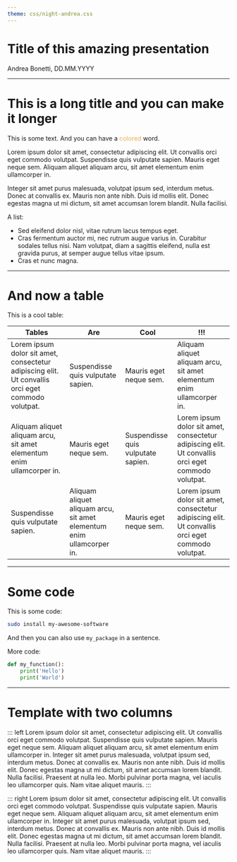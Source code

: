 ```yaml
---
theme: css/night-andrea.css
---
```

<!-- slide template="[[tpl_cover]]" -->
# Title of this amazing presentation

Andrea Bonetti, DD.MM.YYYY

---

<!-- slide template="[[tpl]]" -->

# This is a long title and you can make it longer

This is some text. And you can have a <span style="color: #e7ad52;">colored</span> word.

Lorem ipsum dolor sit amet, consectetur adipiscing elit. Ut convallis orci eget commodo volutpat. Suspendisse quis vulputate sapien. Mauris eget neque sem. Aliquam aliquet aliquam arcu, sit amet elementum enim ullamcorper in.

Integer sit amet purus malesuada, volutpat ipsum sed, interdum metus. Donec at convallis ex. Mauris non ante nibh. Duis id mollis elit. Donec egestas magna ut mi dictum, sit amet accumsan lorem blandit. Nulla facilisi.

A list:
- Sed eleifend dolor nisl, vitae rutrum lacus tempus eget.
- Cras fermentum auctor mi, nec rutrum augue varius in. Curabitur sodales tellus nisi. Nam volutpat, diam a sagittis eleifend, nulla est gravida purus, at semper augue tellus vitae ipsum.
- Cras et nunc magna.

---
<!-- slide template="[[tpl]]" -->
# And now a table

This is a cool table:

| Tables                                                                                            | Are                                                                   | Cool                               | !!!                                                                                               |
| ------------------------------------------------------------------------------------------------- | --------------------------------------------------------------------- | ---------------------------------- | ------------------------------------------------------------------------------------------------- |
| Lorem ipsum dolor sit amet, consectetur adipiscing elit. Ut convallis orci eget commodo volutpat. | Suspendisse quis vulputate sapien.                                    | Mauris eget neque sem.             | Aliquam aliquet aliquam arcu, sit amet elementum enim ullamcorper in.                             |
| Aliquam aliquet aliquam arcu, sit amet elementum enim ullamcorper in.                             | Mauris eget neque sem.                                                | Suspendisse quis vulputate sapien. | Lorem ipsum dolor sit amet, consectetur adipiscing elit. Ut convallis orci eget commodo volutpat. |
| Suspendisse quis vulputate sapien.                                                                | Aliquam aliquet aliquam arcu, sit amet elementum enim ullamcorper in. | Mauris eget neque sem.             | Lorem ipsum dolor sit amet, consectetur adipiscing elit. Ut convallis orci eget commodo volutpat. |




---
<!-- slide template="[[tpl]]" -->

# Some code


This is some code:
```bash
sudo install my-awesome-software
```

And then you can also use `my_package` in a sentence.


More code:
```python
def my_function():
	print('Hello')
	print('World')
```



---
<!-- slide template="[[tpl_2col]]" -->

# Template with two columns

::: left
Lorem ipsum dolor sit amet, consectetur adipiscing elit. Ut convallis orci eget commodo volutpat. Suspendisse quis vulputate sapien. Mauris eget neque sem. Aliquam aliquet aliquam arcu, sit amet elementum enim ullamcorper in. Integer sit amet purus malesuada, volutpat ipsum sed, interdum metus. Donec at convallis ex. Mauris non ante nibh. Duis id mollis elit. Donec egestas magna ut mi dictum, sit amet accumsan lorem blandit. Nulla facilisi. Praesent at nulla leo. Morbi pulvinar porta magna, vel iaculis leo ullamcorper quis. Nam vitae aliquet mauris.
:::

::: right
Lorem ipsum dolor sit amet, consectetur adipiscing elit. Ut convallis orci eget commodo volutpat. Suspendisse quis vulputate sapien. Mauris eget neque sem. Aliquam aliquet aliquam arcu, sit amet elementum enim ullamcorper in. Integer sit amet purus malesuada, volutpat ipsum sed, interdum metus. Donec at convallis ex. Mauris non ante nibh. Duis id mollis elit. Donec egestas magna ut mi dictum, sit amet accumsan lorem blandit. Nulla facilisi. Praesent at nulla leo. Morbi pulvinar porta magna, vel iaculis leo ullamcorper quis. Nam vitae aliquet mauris.
:::


